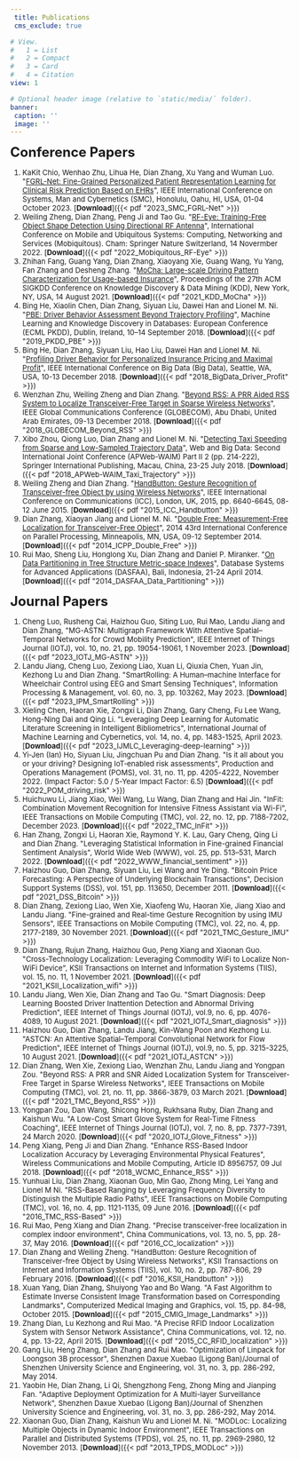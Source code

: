```yaml
---
 title: Publications
 cms_exclude: true

# View.
#   1 = List
#   2 = Compact
#   3 = Card
#   4 = Citation
view: 1

# Optional header image (relative to `static/media/` folder).
banner:
 caption: ''
 image: ''
---
```



<font size=5> **Conference Papers** </font>

<font size=2>

1. KaKit Chio, Wenhao Zhu, Lihua He, Dian Zhang, Xu Yang and Wuman Luo. "[FGRL-Net: Fine-Grained Personalized Patient Representation Learning for Clinical Risk Prediction Based on EHRs](2023_smc_fgrl-net/)", IEEE International Conference on Systems, Man and Cybernetics (SMC), Honolulu, Oahu, HI, USA, 01-04 October 2023. [**Download**]({{< pdf "2023_SMC_FGRL-Net" >}})
1. Weiling Zheng, Dian Zhang, Peng Ji and Tao Gu. "[RF-Eye: Training-Free Object Shape Detection Using Directional RF Antenna](2022_mobiquitous_rf-eye/)", International Conference on Mobile and Ubiquitous Systems: Computing, Networking and Services (Mobiquitous). Cham: Springer Nature Switzerland, 14 Novermber 2022. [**Download**]({{< pdf "2022_Mobiquitous_RF-Eye" >}})
2. Zhihan Fang, Guang Yang, Dian Zhang, Xiaoyang Xie, Guang Wang, Yu Yang, Fan Zhang and Desheng Zhang. "[MoCha: Large-scale Driving Pattern Characterization for Usage-based Insurance](2021_KDD_MoCha/)", Proceedings of the 27th ACM SIGKDD Conference on Knowledge Discovery & Data Mining (KDD), New York, NY, USA, 14 August 2021. [**Download**]({{< pdf "2021_KDD_MoCha" >}})
3. Bing He, Xiaolin Chen, Dian Zhang, Siyuan Liu, Dawei Han and Lionel M. Ni. "[PBE: Driver Behavior Assessment Beyond Trajectory Profiling](2021_pkdd_pbe/)", Machine Learning and Knowledge Discovery in Databases: European Conference (ECML PKDD), Dublin, Ireland, 10–14 September 2018. [**Download**]({{< pdf "2019_PKDD_PBE" >}})
4. Bing He, Dian Zhang, Siyuan Liu, Hao Liu, Dawei Han and Lionel M. Ni. "[Profiling Driver Behavior for Personalized Insurance Pricing and Maximal Profit](2018_bigdata_driver_profit/)", IEEE International Conference on Big Data (Big Data), Seattle, WA, USA, 10-13 December 2018. [**Download**]({{< pdf "2018_BigData_Driver_Profit" >}})
5. Wenzhan Zhu, Weiling Zheng and Dian Zhang. "[Beyond RSS: A PRR Aided RSS System to Localize Transceiver-Free Target in Sparse Wireless Networks](2018_globecom_beyond_rss/)", IEEE Global Communications Conference (GLOBECOM), Abu Dhabi, United Arab Emirates, 09-13 December 2018. [**Download**]({{< pdf "2018_GLOBECOM_Beyond_RSS" >}})
6. Xibo Zhou, Qiong Luo, Dian Zhang and Lionel M. Ni. "[Detecting Taxi Speeding from Sparse and Low-Sampled Trajectory Data](2018_apweb-waim_taxi_trajectory/)", Web and Big Data: Second International Joint Conference (APWeb-WAIM) Part II 2 (pp. 214-222), Springer International Publishing, Macau, China, 23-25 July 2018. [**Download**]({{< pdf "2018_APWeb-WAIM_Taxi_Trajectory" >}})
7. Weiling Zheng and Dian Zhang. "[HandButton: Gesture Recognition of Transceiver-free Object by using Wireless Networks](2015_icc_handbutton/)", IEEE International Conference on Communications (ICC), London, UK, 2015, pp. 6640-6645, 08-12 June 2015. [**Download**]({{< pdf "2015_ICC_Handbutton" >}})
8. Dian Zhang, Xiaoyan Jiang and Lionel M. Ni. "[Double Free: Measurement-Free Localization for Transceiver-Free Object](2014_icpp_double_free/)", 2014 43rd International Conference on Parallel Processing, Minneapolis, MN, USA, 09-12 September 2014. [**Download**]({{< pdf "2014_ICPP_Double_Free" >}})
9. Rui Mao, Sheng Liu, Honglong Xu, Dian Zhang and Daniel P. Miranker. "[On Data Partitioning in Tree Structure Metric-space Indexes](2014_dasfaa_data_partitioning/)", Database Systems for Advanced Applications (DASFAA), Bali, Indonesia, 21-24 April 2014. [**Download**]({{< pdf "2014_DASFAA_Data_Partitioning" >}})

</font>



<font size=5> **Journal Papers** </font>

<font size=2>
  
1. Cheng Luo, Rusheng Cai, Haizhou Guo, Siting Luo, Rui Mao, Landu Jiang and Dian Zhang, "MG-ASTN: Multigraph Framework With Attentive Spatial–Temporal Networks for Crowd Mobility Prediction", IEEE Internet of Things Journal (IOTJ), vol. 10, no. 21, pp. 19054-19061, 1 November 2023. [**Download**]({{< pdf "2023_IOTJ_MG-ASTN" >}})
1. Landu Jiang, Cheng Luo, Zexiong Liao, Xuan Li, Qiuxia Chen, Yuan Jin, Kezhong Lu and Dian Zhang. "SmartRolling: A Human–machine Interface for Wheelchair Control using EEG and Smart Sensing Techniques", Information Processing & Management, vol. 60, no. 3, pp. 103262, May 2023. [**Download**]({{< pdf "2023_IPM_SmartRolling" >}})
1. Xieling Chen, Haoran Xie, Zongxi Li, Dian Zhang, Gary Cheng, Fu Lee Wang, Hong-Ning Dai and Qing Li. "Leveraging Deep Learning for Automatic Literature Screening in Intelligent Bibliometrics", International Journal of Machine Learning and Cybernetics, vol. 14, no. 4, pp. 1483-1525, April 2023. [**Download**]({{< pdf "2023_IJMLC_Leveraging-deep-learning" >}})
1. Yi‐Jen (Ian) Ho, Siyuan Liu, Jingchuan Pu and Dian Zhang. "Is it all about you or your driving? Designing IoT‐enabled risk assessments", Production and Operations Management (POMS), vol. 31, no. 11, pp. 4205-4222, November 2022. (Impact Factor: 5.0 / 5-Year Impact Factor: 6.5) [**Download**]({{< pdf "2022_POM_driving_risk" >}})
1. Huichuwu Li, Jiang Xiao, Wei Wang, Lu Wang, Dian Zhang and Hai Jin. "InFit: Combination Movement Recognition for Intensive Fitness Assistant via Wi-Fi", IEEE Transactions on Mobile Computing (TMC), vol. 22, no. 12, pp. 7188-7202, December 2023. [**Download**]({{< pdf "2022_TMC_InFit" >}})
1. Han Zhang, Zongxi Li, Haoran Xie, Raymond Y. K. Lau, Gary Cheng, Qing Li and Dian Zhang. "Leveraging Statistical Information in Fine-grained Financial Sentiment Analysis", World Wide Web (WWW), vol. 25, pp. 513–531, March 2022. [**Download**]({{< pdf "2022_WWW_financial_sentiment" >}})
1. Haizhou Guo, Dian Zhang, Siyuan Liu, Lei Wang and Ye Ding. "Bitcoin Price Forecasting: A Perspective of Underlying Blockchain Transactions", Decision Support Systems (DSS), vol. 151, pp. 113650,  December 2011.  [**Download**]({{< pdf "2021_DSS_Bitcoin" >}})
1. Dian Zhang, Zexiong Liao, Wen Xie, Xiaofeng Wu, Haoran Xie, Jiang Xiao and Landu Jiang. "Fine-grained and Real-time Gesture Recognition by using IMU Sensors", IEEE Transactions on Mobile Computing (TMC), vol. 22, no. 4, pp. 2177-2189, 30 November 2021. [**Download**]({{< pdf "2021_TMC_Gesture_IMU" >}})
1. Dian Zhang, Rujun Zhang, Haizhou Guo, Peng Xiang and Xiaonan Guo. "Cross-Technology Localization: Leveraging Commodity WiFi to Localize Non-WiFi Device", KSII Transactions on Internet and Information Systems (TIIS), vol. 15, no. 11, 1 November 2021. [**Download**]({{< pdf "2021_KSII_Localization_wifi" >}})
2. Landu Jiang, Wen Xie, Dian Zhang and Tao Gu. "Smart Diagnosis: Deep Learning Boosted Driver Inattention Detection and Abnormal Driving Prediction", IEEE Internet of Things Journal (IOTJ), vol.9, no. 6, pp. 4076-4089, 10 August 2021. [**Download**]({{< pdf "2021_IOTJ_Smart_diagnosis" >}})
3. Haizhou Guo, Dian Zhang, Landu Jiang, Kin-Wang Poon and Kezhong Lu. "ASTCN: An Attentive Spatial–Temporal Convolutional Network for Flow Prediction", IEEE Internet of Things Journal (IOTJ), vol.9, no. 5, pp. 3215-3225, 10 August 2021. [**Download**]({{< pdf "2021_IOTJ_ASTCN" >}})
4. Dian Zhang, Wen Xie, Zexiong Liao, Wenzhan Zhu, Landu Jiang and Yongpan Zou. "Beyond RSS: A PRR and SNR Aided Localization System for Transceiver-Free Target in Sparse Wireless Networks", IEEE Transactions on Mobile Computing (TMC), vol. 21, no. 11, pp. 3866-3879, 03 March 2021. [**Download**]({{< pdf "2021_TMC_Beyond_RSS" >}})
5. Yongpan Zou, Dan Wang, Shicong Hong, Rukhsana Ruby, Dian Zhang and Kaishun Wu. "A Low-Cost Smart Glove System for Real-Time Fitness Coaching", IEEE Internet of Things Journal (IOTJ), vol. 7, no. 8, pp. 7377-7391, 24 March 2020. [**Download**]({{< pdf "2020_IOTJ_Glove_Fitness" >}})
6. Peng Xiang, Peng Ji and Dian Zhang. "Enhance RSS-Based Indoor Localization Accuracy by Leveraging Environmental Physical Features", Wireless Communications and Mobile Computing, Article ID 8956757, 09 Jul 2018.  [**Download**]({{< pdf "2018_WCMC_Enhance_RSS" >}})
7. Yunhuai Liu, Dian Zhang, Xiaonan Guo, Min Gao, Zhong Ming, Lei Yang and Lionel M Ni. "RSS-Based Ranging by Leveraging Frequency Diversity to Distinguish the Multiple Radio Paths", IEEE Transactions on Mobile Computing (TMC), vol. 16, no. 4, pp. 1121-1135, 09 June 2016. [**Download**]({{< pdf "2016_TMC_RSS-Based" >}})
8. Rui Mao, Peng Xiang and Dian Zhang. "Precise transceiver-free localization in complex indoor environment", China Communications, vol. 13, no. 5, pp. 28-37, May 2016. [**Download**]({{< pdf "2016_CC_localization" >}})
9. Dian Zhang and Weiling Zheng. "HandButton: Gesture Recognition of Transceiver-free Object by Using Wireless Networks", KSII Transactions on Internet and Information Systems (TIIS), vol. 10, no. 2, pp. 787-806, 29 February 2016. [**Download**]({{< pdf "2016_KSII_Handbutton" >}})
10. Xuan Yang, Dian Zhang, Shuiyong Yao and Bo Wang. "A Fast Algorithm to Estimate Inverse Consistent Image Transformation based on Corresponding Landmarks", Computerized Medical Imaging and Graphics, vol. 15, pp. 84-98, October 2015. [**Download**]({{< pdf "2015_CMIG_Image_Landmarks" >}})
11. Zhang Dian, Lu Kezhong and Rui Mao. "A Precise RFID Indoor Localization System with Sensor Network Assistance", China Communications, vol. 12, no. 4, pp. 13-22, April 2015.  [**Download**]({{< pdf "2015_CC_RFID_localization" >}})
12. Gang Liu, Heng Zhang, Dian Zhang and Rui Mao. "Optimization of Linpack for Loongson 3B processor", Shenzhen Daxue Xuebao (Ligong Ban)/Journal of Shenzhen University Science and Engineering, vol. 31, no. 3, pp. 286-292, May 2014.
13. Yaobin He, Dian Zhang, Li Qi, Shengzhong Feng, Zhong Ming and Jianping Fan. "Adaptive Deployment Optimization for A Multi-layer Surveillance Network", Shenzhen Daxue Xuebao (Ligong Ban)/Journal of Shenzhen University Science and Engineering, vol. 31, no. 3, pp. 286-292, May 2014.
14. Xiaonan Guo, Dian Zhang, Kaishun Wu and Lionel M. Ni. "MODLoc: Localizing Multiple Objects in Dynamic Indoor Environment", IEEE Transactions on Parallel and Distributed Systems (TPDS), vol. 25, no. 11, pp. 2969-2980, 12 November 2013. [**Download**]({{< pdf "2013_TPDS_MODLoc" >}})
  
</font>
